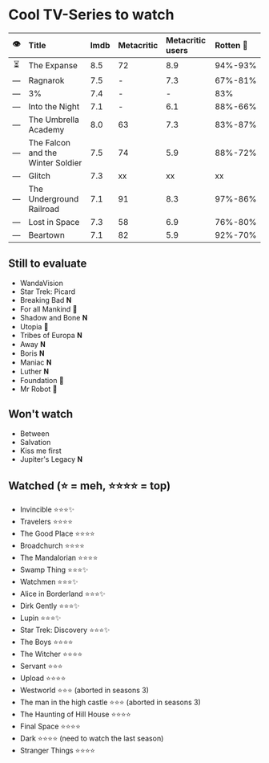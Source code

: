 # Cool TV-Series to watch

|  👁  | Title                             | Imdb | Metacritic | Metacritic users | Rotten :tomato: |
|:---:|:--------------------------------- |:---- | ---------- |:---------------- |:--------------- |
| ⏳  | The Expanse                       | 8.5  | 72         | 8.9              | 94%-93%         |
|  ―  | Ragnarok                          | 7.5  | -          | 7.3              | 67%-81%         |
|  ―  | 3%                                | 7.4  | -          | -                | 83%             |
|  ―  | Into the Night                    | 7.1  | -          | 6.1              | 88%-66%         |
|  ―  | The Umbrella Academy              | 8.0  | 63         | 7.3              | 83%-87%         |
|  ―  | The Falcon and the Winter Soldier | 7.5  | 74         | 5.9              | 88%-72%         |
|  ―  | Glitch                            | 7.3  | xx         | xx               | xx              |
|  ―  | The Underground Railroad          | 7.1  | 91         | 8.3              | 97%-86%         |
|  ―  | Lost in Space                     | 7.3  | 58         | 6.9              | 76%-80%         |
|  ―  | Beartown                          | 7.1  | 82         | 5.9              | 92%-70%         |

## Still to evaluate
* WandaVision
* Star Trek: Picard
* Breaking Bad 𝐍
* For all Mankind 🍎
* Shadow and Bone 𝐍
* Utopia 🌲
* Tribes of Europa 𝐍
* Away 𝐍
* Boris 𝐍
* Maniac 𝐍
* Luther 𝐍
* Foundation 🍎
* Mr Robot 🌲

## Won't watch

* Between
* Salvation
* Kiss me first
* Jupiter's Legacy 𝐍

## Watched (⭐️ = meh, ⭐️⭐️⭐️⭐️ = top)

* Invincible ⭐️⭐️⭐️✨
* Travelers ⭐️⭐️⭐️⭐️
* The Good Place ⭐️⭐️⭐️⭐️
* Broadchurch ⭐️⭐️⭐️⭐️
* The Mandalorian ⭐️⭐️⭐️⭐️
* Swamp Thing ⭐️⭐️⭐️✨
* Watchmen ⭐️⭐️⭐️✨
* Alice in Borderland ⭐️⭐️⭐️✨
* Dirk Gently ⭐️⭐️⭐️✨
* Lupin ⭐️⭐️⭐️✨
* Star Trek: Discovery ⭐️⭐️⭐️✨
* The Boys ⭐️⭐️⭐️⭐️ 
* The Witcher ⭐️⭐️⭐️⭐️ 
* Servant ⭐️⭐️⭐️
* Upload ⭐️⭐️⭐️⭐️
* Westworld ⭐️⭐️⭐️ (aborted in seasons 3)
* The man in the high castle ⭐️⭐️⭐️ (aborted in seasons 3)
* The Haunting of Hill House ⭐️⭐️⭐️⭐️
* Final Space ⭐️⭐️⭐️⭐️
* Dark ⭐️⭐️⭐️⭐️ (need to watch the last season)
* Stranger Things ⭐️⭐️⭐️⭐️

